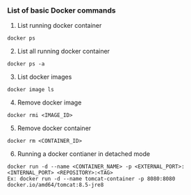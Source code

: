 ### List of basic Docker commands

1. List running docker container
```
docker ps
```

2. List all running docker container
```
docker ps -a
```

3. List docker images
```
docker image ls
```

4. Remove docker image
```
docker rmi <IMAGE_ID>
```

5. Remove docker container
```
docker rm <CONTAINER_ID>
```

6. Running a docker contianer in detached mode
```
docker run -d --name <CONTAINER_NAME> -p <EXTERNAL_PORT>:<INTERNAL_PORT> <REPOSITORY>:<TAG>
Ex: docker run -d --name tomcat-container -p 8080:8080 docker.io/amd64/tomcat:8.5-jre8
```
